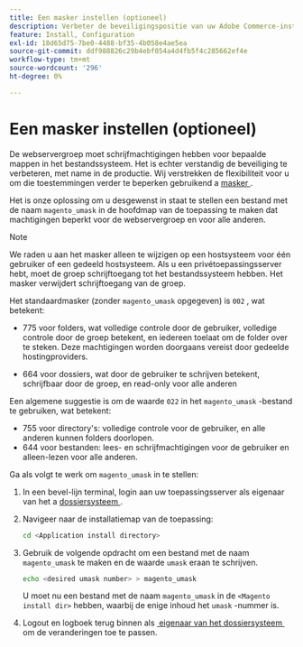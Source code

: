 ```yaml
---
title: Een masker instellen (optioneel)
description: Verbeter de beveiligingspositie van uw Adobe Commerce-installatie op locatie door de machtigingen voor het bestandssysteem te beperken.
feature: Install, Configuration
exl-id: 18d65d75-7be0-4488-bf35-4b058e4ae5ea
source-git-commit: ddf988826c29b4ebf054a4d4fb5f4c285662ef4e
workflow-type: tm+mt
source-wordcount: '296'
ht-degree: 0%

---
```


# Een masker instellen (optioneel)

De webservergroep moet schrijfmachtigingen hebben voor bepaalde mappen in het bestandssysteem. Het is echter verstandig de beveiliging te verbeteren, met name in de productie. Wij verstrekken de flexibiliteit voor u om die toestemmingen verder te beperken gebruikend a [&#x200B; masker &#x200B;](https://www.cyberciti.biz/tips/understanding-linux-unix-umask-value-usage.html).

Het is onze oplossing om u desgewenst in staat te stellen een bestand met de naam `magento_umask` in de hoofdmap van de toepassing te maken dat machtigingen beperkt voor de webservergroep en voor alle anderen.

>[!NOTE]
>
>We raden u aan het masker alleen te wijzigen op een hostsysteem voor één gebruiker of een gedeeld hostsysteem. Als u een privétoepassingsserver hebt, moet de groep schrijftoegang tot het bestandssysteem hebben. Het masker verwijdert schrijftoegang van de groep.

Het standaardmasker (zonder `magento_umask` opgegeven) is `002` , wat betekent:

* 775 voor folders, wat volledige controle door de gebruiker, volledige controle door de groep betekent, en iedereen toelaat om de folder over te steken. Deze machtigingen worden doorgaans vereist door gedeelde hostingproviders.

* 664 voor dossiers, wat door de gebruiker te schrijven betekent, schrijfbaar door de groep, en read-only voor alle anderen

Een algemene suggestie is om de waarde `022` in het `magento_umask` -bestand te gebruiken, wat betekent:

* 755 voor directory&#39;s: volledige controle voor de gebruiker, en alle anderen kunnen folders doorlopen.
* 644 voor bestanden: lees- en schrijfmachtigingen voor de gebruiker en alleen-lezen voor alle anderen.

Ga als volgt te werk om `magento_umask` in te stellen:

1. In een bevel-lijn terminal, login aan uw toepassingsserver als eigenaar van het a [&#x200B; dossiersysteem &#x200B;](../prerequisites/file-system/overview.md).
1. Navigeer naar de installatiemap van de toepassing:

   ```bash
   cd <Application install directory>
   ```

1. Gebruik de volgende opdracht om een bestand met de naam `magento_umask` te maken en de waarde `umask` eraan te schrijven.

   ```bash
   echo <desired umask number> > magento_umask
   ```

   U moet nu een bestand met de naam `magento_umask` in de `<Magento install dir>` hebben, waarbij de enige inhoud het `umask` -nummer is.

1. Logout en logboek terug binnen als [&#x200B; eigenaar van het dossiersysteem &#x200B;](../prerequisites/file-system/overview.md) om de veranderingen toe te passen.
